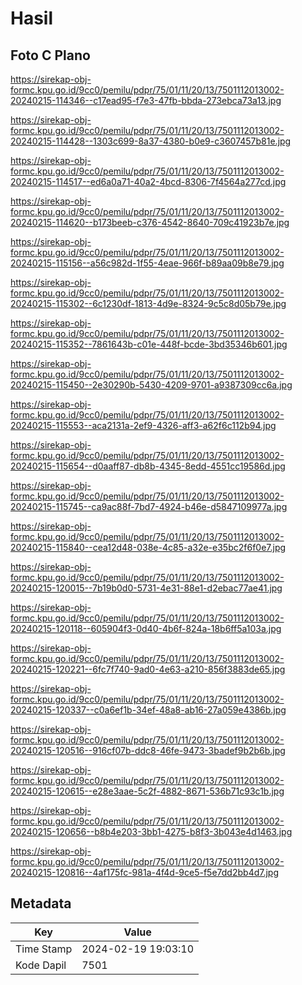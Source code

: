 # Hasil

## Foto C Plano

https://sirekap-obj-formc.kpu.go.id/9cc0/pemilu/pdpr/75/01/11/20/13/7501112013002-20240215-114346--c17ead95-f7e3-47fb-bbda-273ebca73a13.jpg

https://sirekap-obj-formc.kpu.go.id/9cc0/pemilu/pdpr/75/01/11/20/13/7501112013002-20240215-114428--1303c699-8a37-4380-b0e9-c3607457b81e.jpg

https://sirekap-obj-formc.kpu.go.id/9cc0/pemilu/pdpr/75/01/11/20/13/7501112013002-20240215-114517--ed6a0a71-40a2-4bcd-8306-7f4564a277cd.jpg

https://sirekap-obj-formc.kpu.go.id/9cc0/pemilu/pdpr/75/01/11/20/13/7501112013002-20240215-114620--b173beeb-c376-4542-8640-709c41923b7e.jpg

https://sirekap-obj-formc.kpu.go.id/9cc0/pemilu/pdpr/75/01/11/20/13/7501112013002-20240215-115156--a56c982d-1f55-4eae-966f-b89aa09b8e79.jpg

https://sirekap-obj-formc.kpu.go.id/9cc0/pemilu/pdpr/75/01/11/20/13/7501112013002-20240215-115302--6c1230df-1813-4d9e-8324-9c5c8d05b79e.jpg

https://sirekap-obj-formc.kpu.go.id/9cc0/pemilu/pdpr/75/01/11/20/13/7501112013002-20240215-115352--7861643b-c01e-448f-bcde-3bd35346b601.jpg

https://sirekap-obj-formc.kpu.go.id/9cc0/pemilu/pdpr/75/01/11/20/13/7501112013002-20240215-115450--2e30290b-5430-4209-9701-a9387309cc6a.jpg

https://sirekap-obj-formc.kpu.go.id/9cc0/pemilu/pdpr/75/01/11/20/13/7501112013002-20240215-115553--aca2131a-2ef9-4326-aff3-a62f6c112b94.jpg

https://sirekap-obj-formc.kpu.go.id/9cc0/pemilu/pdpr/75/01/11/20/13/7501112013002-20240215-115654--d0aaff87-db8b-4345-8edd-4551cc19586d.jpg

https://sirekap-obj-formc.kpu.go.id/9cc0/pemilu/pdpr/75/01/11/20/13/7501112013002-20240215-115745--ca9ac88f-7bd7-4924-b46e-d5847109977a.jpg

https://sirekap-obj-formc.kpu.go.id/9cc0/pemilu/pdpr/75/01/11/20/13/7501112013002-20240215-115840--cea12d48-038e-4c85-a32e-e35bc2f6f0e7.jpg

https://sirekap-obj-formc.kpu.go.id/9cc0/pemilu/pdpr/75/01/11/20/13/7501112013002-20240215-120015--7b19b0d0-5731-4e31-88e1-d2ebac77ae41.jpg

https://sirekap-obj-formc.kpu.go.id/9cc0/pemilu/pdpr/75/01/11/20/13/7501112013002-20240215-120118--605904f3-0d40-4b6f-824a-18b6ff5a103a.jpg

https://sirekap-obj-formc.kpu.go.id/9cc0/pemilu/pdpr/75/01/11/20/13/7501112013002-20240215-120221--6fc7f740-9ad0-4e63-a210-856f3883de65.jpg

https://sirekap-obj-formc.kpu.go.id/9cc0/pemilu/pdpr/75/01/11/20/13/7501112013002-20240215-120337--c0a6ef1b-34ef-48a8-ab16-27a059e4386b.jpg

https://sirekap-obj-formc.kpu.go.id/9cc0/pemilu/pdpr/75/01/11/20/13/7501112013002-20240215-120516--916cf07b-ddc8-46fe-9473-3badef9b2b6b.jpg

https://sirekap-obj-formc.kpu.go.id/9cc0/pemilu/pdpr/75/01/11/20/13/7501112013002-20240215-120615--e28e3aae-5c2f-4882-8671-536b71c93c1b.jpg

https://sirekap-obj-formc.kpu.go.id/9cc0/pemilu/pdpr/75/01/11/20/13/7501112013002-20240215-120656--b8b4e203-3bb1-4275-b8f3-3b043e4d1463.jpg

https://sirekap-obj-formc.kpu.go.id/9cc0/pemilu/pdpr/75/01/11/20/13/7501112013002-20240215-120816--4af175fc-981a-4f4d-9ce5-f5e7dd2bb4d7.jpg


## Metadata

| Key        | Value               |
| ---------- | ------------------- |
| Time Stamp | 2024-02-19 19:03:10 |
| Kode Dapil | 7501                |



